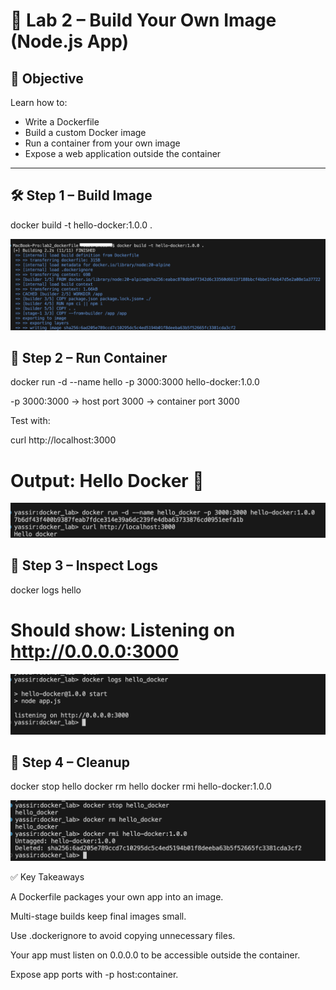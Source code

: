 # 🐳 Lab 2 – Build Your Own Image (Node.js App)

## 🎯 Objective
Learn how to:
- Write a Dockerfile
- Build a custom Docker image
- Run a container from your own image
- Expose a web application outside the container

---

## 🛠️ Step 1 – Build Image
docker build -t hello-docker:1.0.0 .

![alt text](screenshots/image-0.png)

## 🚀 Step 2 – Run Container
docker run -d --name hello -p 3000:3000 hello-docker:1.0.0


-p 3000:3000 → host port 3000 → container port 3000

Test with:

curl http://localhost:3000
# Output: Hello Docker 🐳

![alt text](screenshots/image-1.png)

## 🔎 Step 3 – Inspect Logs
docker logs hello
# Should show: Listening on http://0.0.0.0:3000

![alt text](screenshots/image-2.png)

## 🛑 Step 4 – Cleanup
docker stop hello
docker rm hello
docker rmi hello-docker:1.0.0

![alt text](screenshots/image-3.png)


✅ Key Takeaways

A Dockerfile packages your own app into an image.

Multi-stage builds keep final images small.

Use .dockerignore to avoid copying unnecessary files.

Your app must listen on 0.0.0.0 to be accessible outside the container.

Expose app ports with -p host:container.